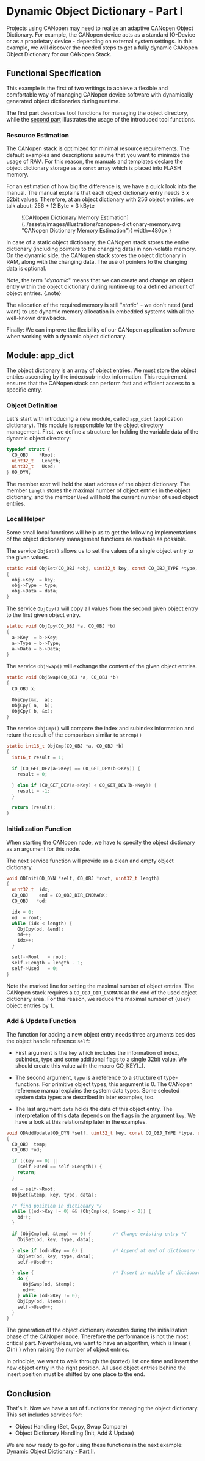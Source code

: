 # Dynamic Object Dictionary - Part I

Projects using CANopen may need to realize an adaptive CANopen Object Dictionary. For example, the CANopen device acts as a standard IO-Device or as a proprietary device - depending on external system settings. In this example, we will discover the needed steps to get a fully dynamic CANopen Object Dictionary for our CANopen Stack.

## Functional Specification

This example is the first of two writings to achieve a flexible and comfortable way of managing CANopen device software with dynamically generated object dictionaries during runtime.

The first part describes tool functions for managing the object directory, while the [second part][1] illustrates the usage of the introduced tool functions.


### Resource Estimation

The CANopen stack is optimized for minimal resource requirements. The default examples and descriptions assume that you want to minimize the usage of RAM. For this reason, the manuals and templates declare the object dictionary storage as a `const` array which is placed into FLASH memory.

For an estimation of how big the difference is, we have a quick look into the manual. The manual explains that each object dictionary entry needs 3 x 32bit values. Therefore, at an object dictionary with 256 object entries, we talk about: 256 * 12 Byte = 3 kByte

<figure markdown>
  ![CANopen Dictionary Memory Estimation](../assets/images/illustrations/canopen-dictionary-memory.svg "CANopen Dictionary Memory Estimation"){ width=480px }
</figure>

In case of a static object dictionary, the CANopen stack stores the entire dictionary (including pointers to the changing data) in non-volatile memory. On the dynamic side, the CANopen stack stores the object dictionary in RAM, along with the changing data. The use of pointers to the changing data is optional.

Note, the term "*dynamic*" means that we can create and change an object entry within the object dictionary during runtime up to a defined amount of object entries.
{.note}

The allocation of the required memory is still "*static*" - we don't need (and want) to use dynamic memory allocation in embedded systems with all the well-known drawbacks.

Finally: We can improve the flexibility of our CANopen application software when working with a dynamic object dictionary.

## Module: app_dict

The object dictionary is an array of object entries. We must store the object entries ascending by the index/sub-index information. This requirement ensures that the CANopen stack can perform fast and efficient access to a specific entry.


### Object Definition

Let's start with introducing a new module, called `app_dict` (application dictionary). This module is responsible for the object directory management. First, we define a structure for holding the variable data of the dynamic object directory:

```c
typedef struct {
  CO_OBJ    *Root;
  uint32_t   Length;
  uint32_t   Used;
} OD_DYN;
```

The member `Root` will hold the start address of the object dictionary. The member `Length` stores the maximal number of object entries in the object dictionary, and the member `Used` will hold the current number of used object entries.


### Local Helper

Some small local functions will help us to get the following implementations of the object dictionary management functions as readable as possible.

The service `ObjSet()` allows us to set the values of a single object entry to the given values.

```c
static void ObjSet(CO_OBJ *obj, uint32_t key, const CO_OBJ_TYPE *type, uintptr_t data)
{
  obj->Key  = key;
  obj->Type = type;
  obj->Data = data;
}
```

The service `ObjCpy()` will copy all values from the second given object entry to the first given object entry.

```c
static void ObjCpy(CO_OBJ *a, CO_OBJ *b)
{
  a->Key  = b->Key;
  a->Type = b->Type;
  a->Data = b->Data;
}
```

The service `ObjSwap()` will exchange the content of the given object entries.

```c
static void ObjSwap(CO_OBJ *a, CO_OBJ *b)
{
  CO_OBJ x;

  ObjCpy(&x,  a);
  ObjCpy( a,  b);
  ObjCpy( b, &x);
}
```

The service `ObjCmp()` will compare the index and subindex information and return the result of the comparison similar to `strcmp()`

```c
static int16_t ObjCmp(CO_OBJ *a, CO_OBJ *b)
{
  int16_t result = 1;

  if (CO_GET_DEV(a->Key) == CO_GET_DEV(b->Key)) {
    result = 0;

  } else if (CO_GET_DEV(a->Key) < CO_GET_DEV(b->Key)) {
    result = -1;
  }

  return (result);
}
```


### Initialization Function

When starting the CANopen node, we have to specify the object dictionary as an argument for this node.

The next service function will provide us a clean and empty object dictionary.

```c
void ODInit(OD_DYN *self, CO_OBJ *root, uint32_t length)
{
  uint32_t  idx;
  CO_OBJ    end = CO_OBJ_DIR_ENDMARK;
  CO_OBJ   *od;

  idx = 0;
  od  = root;
  while (idx < length) {
    ObjCpy(od, &end);
    od++;
    idx++;
  }

  self->Root   = root;
  self->Length = length - 1;
  self->Used   = 0;
}
```

Note the marked line for setting the maximal number of object entries. The CANopen stack requires a `CO_OBJ_DIR_ENDMARK` at the end of the used object dictionary area. For this reason, we reduce the maximal number of (user) object entries by 1.


### Add & Update Function

The function for adding a new object entry needs three arguments besides the object handle reference `self`:

- First argument is the `key` which includes the information of index, subindex, type and some additional flags to a single 32bit value. We should create this value with the macro CO_KEY(..).

- The second argument, `type`  is a reference to a structure of type-functions. For primitive object types, this argument is 0. The CANopen reference manual explains the system data types. Some selected system data types are described in later examples, too.

- The last argument `data` holds the data of this object entry. The interpretation of this data depends on the flags in the argument `key`. We have a look at this relationship later in the examples.

```c
void ODAddUpdate(OD_DYN *self, uint32_t key, const CO_OBJ_TYPE *type, uintptr_t data)
{
  CO_OBJ  temp;
  CO_OBJ *od;

  if ((key == 0) ||
    (self->Used == self->Length)) {
    return;
  }

  od = self->Root;
  ObjSet(&temp, key, type, data);

  /* find position in dictionary */
  while ((od->Key != 0) && (ObjCmp(od, &temp) < 0)) {
    od++;
  }

  if (ObjCmp(od, &temp) == 0) {        /* Change existing entry */
    ObjSet(od, key, type, data);

  } else if (od->Key == 0) {           /* Append at end of dictionary */
    ObjSet(od, key, type, data);
    self->Used++;

  } else {                             /* Insert in middle of dictionary */
    do {
      ObjSwap(od, &temp);
      od++;
    } while (od->Key != 0);
    ObjCpy(od, &temp);
    self->Used++;
  }
}
```

The generation of the object dictionary executes during the initialization phase of the CANopen node. Therefore the performance is not the most critical part. Nevertheless, we want to have an algorithm, which is linear ( O(n) ) when raising the number of object entries.

In principle, we want to walk through the (sorted) list one time and insert the new object entry in the right position. All used object entries behind the insert position must be shifted by one place to the end.


## Conclusion

That's it. Now we have a set of functions for managing the object dictionary. This set includes services for:

* Object Handling (Set, Copy, Swap Compare)
* Object Dictionary Handling (Init, Add & Update)

We are now ready to go for using these functions in the next example: [Dynamic Object Dictionary - Part II][1].


[1]: ../use-dynamic-object-dictionary
